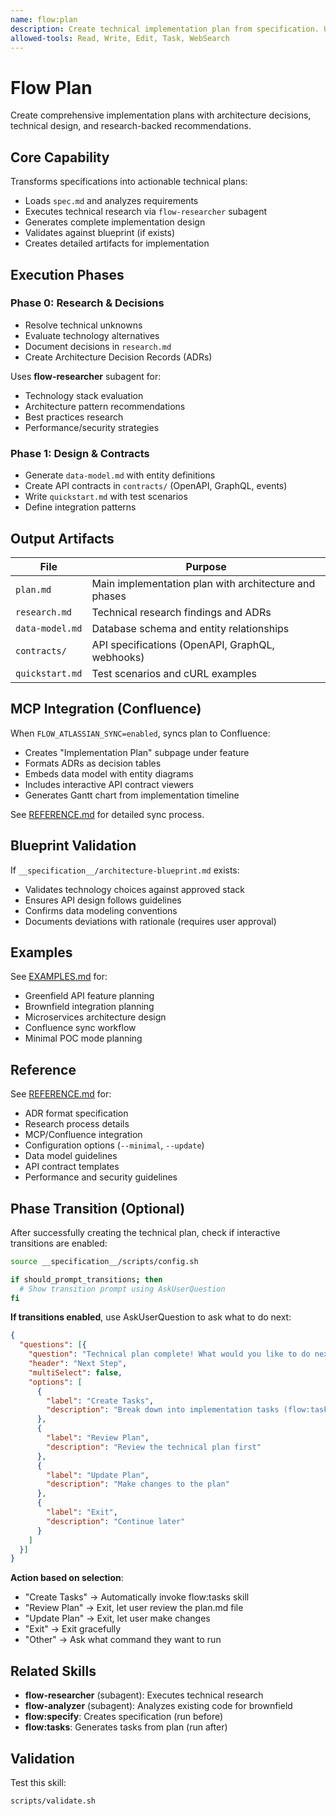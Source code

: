 ```yaml
---
name: flow:plan
description: Create technical implementation plan from specification. Use when 1) Spec is complete and need technical design, 2) Determining architecture for feature, 3) Designing components/APIs/data models, 4) Before breaking down into tasks, 5) Need research-backed technical decisions and ADRs. Creates plan.md with technical decisions and component design.
allowed-tools: Read, Write, Edit, Task, WebSearch
---
```


# Flow Plan

Create comprehensive implementation plans with architecture decisions, technical design, and research-backed recommendations.

## Core Capability

Transforms specifications into actionable technical plans:
- Loads `spec.md` and analyzes requirements
- Executes technical research via `flow-researcher` subagent
- Generates complete implementation design
- Validates against blueprint (if exists)
- Creates detailed artifacts for implementation

## Execution Phases

### Phase 0: Research & Decisions
- Resolve technical unknowns
- Evaluate technology alternatives
- Document decisions in `research.md`
- Create Architecture Decision Records (ADRs)

Uses **flow-researcher** subagent for:
- Technology stack evaluation
- Architecture pattern recommendations
- Best practices research
- Performance/security strategies

### Phase 1: Design & Contracts
- Generate `data-model.md` with entity definitions
- Create API contracts in `contracts/` (OpenAPI, GraphQL, events)
- Write `quickstart.md` with test scenarios
- Define integration patterns

## Output Artifacts

| File | Purpose |
|------|---------|
| `plan.md` | Main implementation plan with architecture and phases |
| `research.md` | Technical research findings and ADRs |
| `data-model.md` | Database schema and entity relationships |
| `contracts/` | API specifications (OpenAPI, GraphQL, webhooks) |
| `quickstart.md` | Test scenarios and cURL examples |

## MCP Integration (Confluence)

When `FLOW_ATLASSIAN_SYNC=enabled`, syncs plan to Confluence:
- Creates "Implementation Plan" subpage under feature
- Formats ADRs as decision tables
- Embeds data model with entity diagrams
- Includes interactive API contract viewers
- Generates Gantt chart from implementation timeline

See [REFERENCE.md](./REFERENCE.md#mcp-integration-confluence) for detailed sync process.

## Blueprint Validation

If `__specification__/architecture-blueprint.md` exists:
- Validates technology choices against approved stack
- Ensures API design follows guidelines
- Confirms data modeling conventions
- Documents deviations with rationale (requires user approval)

## Examples

See [EXAMPLES.md](./EXAMPLES.md) for:
- Greenfield API feature planning
- Brownfield integration planning
- Microservices architecture design
- Confluence sync workflow
- Minimal POC mode planning

## Reference

See [REFERENCE.md](./REFERENCE.md) for:
- ADR format specification
- Research process details
- MCP/Confluence integration
- Configuration options (`--minimal`, `--update`)
- Data model guidelines
- API contract templates
- Performance and security guidelines

## Phase Transition (Optional)

After successfully creating the technical plan, check if interactive transitions are enabled:

```bash
source __specification__/scripts/config.sh

if should_prompt_transitions; then
  # Show transition prompt using AskUserQuestion
fi
```

**If transitions enabled**, use AskUserQuestion to ask what to do next:

```json
{
  "questions": [{
    "question": "Technical plan complete! What would you like to do next?",
    "header": "Next Step",
    "multiSelect": false,
    "options": [
      {
        "label": "Create Tasks",
        "description": "Break down into implementation tasks (flow:tasks)"
      },
      {
        "label": "Review Plan",
        "description": "Review the technical plan first"
      },
      {
        "label": "Update Plan",
        "description": "Make changes to the plan"
      },
      {
        "label": "Exit",
        "description": "Continue later"
      }
    ]
  }]
}
```

**Action based on selection**:
- "Create Tasks" → Automatically invoke flow:tasks skill
- "Review Plan" → Exit, let user review the plan.md file
- "Update Plan" → Exit, let user make changes
- "Exit" → Exit gracefully
- "Other" → Ask what command they want to run

## Related Skills

- **flow-researcher** (subagent): Executes technical research
- **flow-analyzer** (subagent): Analyzes existing code for brownfield
- **flow:specify**: Creates specification (run before)
- **flow:tasks**: Generates tasks from plan (run after)

## Validation

Test this skill:
```bash
scripts/validate.sh
```